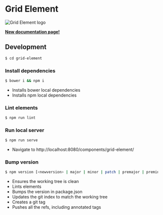 # Grid Element

![Grid Element logo](https://cdn.rawgit.com/charbelrami/grid-element/master/grid-element-logo.svg)

**[New documentation page!](http://charbelrami.github.io/grid-element-docs)**

## Development

```sh
$ cd grid-element
```

### Install dependencies

```sh
$ bower i && npm i
```

- Installs bower local dependencies
- Installs npm local dependencies

### Lint elements

```sh
$ npm run lint
```

### Run local server

```sh
$ npm run serve
```

- Navigate to http://localhost:8080/components/grid-element/

### Bump version

```sh
$ npm version [<newversion> | major | minor | patch | premajor | preminor | prepatch | prerelease | from-git]
```

- Ensures the working tree is clean
- Lints elements
- Bumps the version in package.json
- Updates the git index to match the working tree
- Creates a git tag
- Pushes all the refs, including annotated tags
